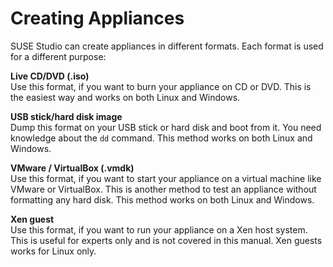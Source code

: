 # Creating Appliances

SUSE Studio can create appliances in different formats. Each format is used for a different purpose:

**Live CD/DVD (.iso)**  
Use this format, if you want to burn your appliance on CD or DVD. This is the easiest way and works on both Linux and Windows.

**USB stick/hard disk image**  
Dump this format on your USB stick or hard disk and boot from it. You need knowledge about the `dd` command. This method works on both Linux and Windows.

**VMware / VirtualBox (.vmdk)**  
Use this format, if you want to start your appliance on a virtual machine like VMware or VirtualBox. This is another method to test an appliance without formatting any hard disk. This method works on both Linux and Windows.

**Xen guest**  
Use this format, if you want to run your appliance on a Xen host system. This is useful for experts only and is not covered in this manual. Xen guests works for Linux only.